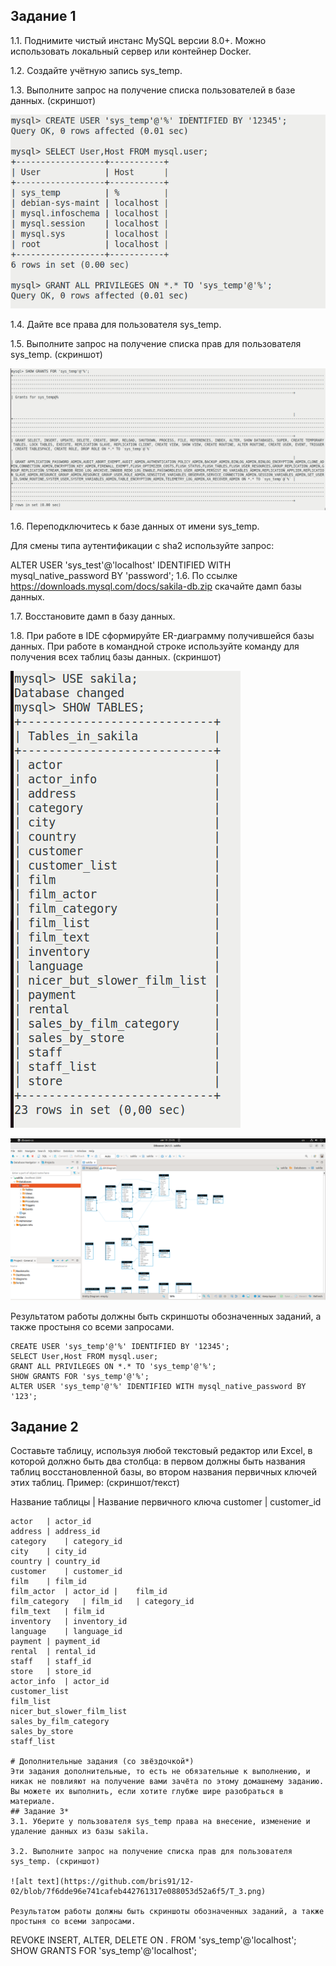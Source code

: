 ## Задание 1
1.1. Поднимите чистый инстанс MySQL версии 8.0+. Можно использовать локальный сервер или контейнер Docker.

1.2. Создайте учётную запись sys_temp.

1.3. Выполните запрос на получение списка пользователей в базе данных. (скриншот)

![alt text](https://github.com/bris91/12-02/blob/7f6dde96e741cafeb442761317e088053d52a6f5/T_1.png)

1.4. Дайте все права для пользователя sys_temp.

1.5. Выполните запрос на получение списка прав для пользователя sys_temp. (скриншот)

![alt text](https://github.com/bris91/12-02/blob/7f6dde96e741cafeb442761317e088053d52a6f5/T_1.1.png)

1.6. Переподключитесь к базе данных от имени sys_temp.

Для смены типа аутентификации с sha2 используйте запрос:

ALTER USER 'sys_test'@'localhost' IDENTIFIED WITH mysql_native_password BY 'password';
1.6. По ссылке https://downloads.mysql.com/docs/sakila-db.zip скачайте дамп базы данных.

1.7. Восстановите дамп в базу данных.

1.8. При работе в IDE сформируйте ER-диаграмму получившейся базы данных. При работе в командной строке используйте команду для получения всех таблиц базы данных. (скриншот)


![alt text](https://github.com/bris91/12-02/blob/7f6dde96e741cafeb442761317e088053d52a6f5/T_2.png)


![alt text](https://github.com/bris91/12-02/blob/7f6dde96e741cafeb442761317e088053d52a6f5/T_2.1.png)

Результатом работы должны быть скриншоты обозначенных заданий, а также простыня со всеми запросами.

```
CREATE USER 'sys_temp'@'%' IDENTIFIED BY '12345'; 
SELECT User,Host FROM mysql.user;
GRANT ALL PRIVILEGES ON *.* TO 'sys_temp'@'%';
SHOW GRANTS FOR 'sys_temp'@'%'; 
ALTER USER 'sys_temp'@'%' IDENTIFIED WITH mysql_native_password BY '123';
```


## Задание 2
Составьте таблицу, используя любой текстовый редактор или Excel, в которой должно быть два столбца: в первом должны быть названия таблиц восстановленной базы, во втором названия первичных ключей этих таблиц. Пример: (скриншот/текст)

Название таблицы | Название первичного ключа
customer         | customer_id


```
actor	| actor_id	
address	| address_id	
category	| category_id	
city	| city_id	
country	| country_id	
customer	| customer_id	
film	| film_id	
film_actor	| actor_id |	film_id
film_category	| film_id	| category_id
film_text	| film_id	
inventory	| inventory_id	
language	| language_id	
payment	| payment_id	
rental	| rental_id	
staff	| staff_id	
store	| store_id	
actor_info	| actor_id	
customer_list		
film_list		
nicer_but_slower_film_list		
sales_by_film_category		
sales_by_store		
staff_list		

# Дополнительные задания (со звёздочкой*)
Эти задания дополнительные, то есть не обязательные к выполнению, и никак не повлияют на получение вами зачёта по этому домашнему заданию. Вы можете их выполнить, если хотите глубже шире разобраться в материале.
## Задание 3*
3.1. Уберите у пользователя sys_temp права на внесение, изменение и удаление данных из базы sakila.

3.2. Выполните запрос на получение списка прав для пользователя sys_temp. (скриншот)

![alt text](https://github.com/bris91/12-02/blob/7f6dde96e741cafeb442761317e088053d52a6f5/T_3.png)

Результатом работы должны быть скриншоты обозначенных заданий, а также простыня со всеми запросами.

```
REVOKE INSERT, ALTER, DELETE ON *.* FROM 'sys_temp'@'localhost';
SHOW GRANTS FOR 'sys_temp'@'localhost';
```
